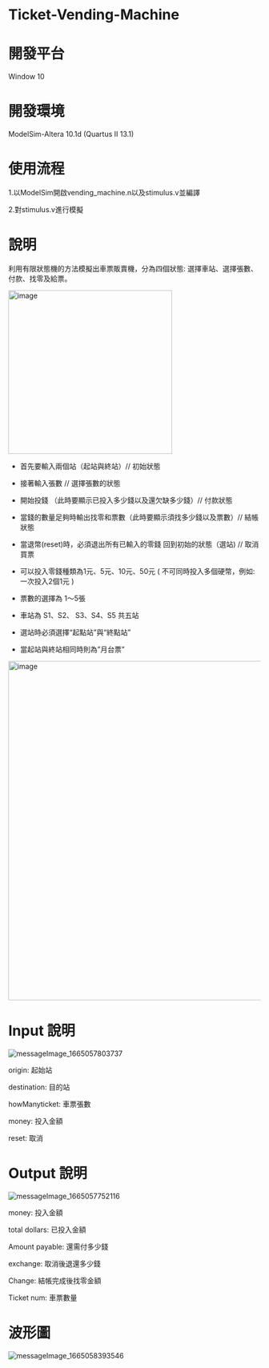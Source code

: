 # Ticket-Vending-Machine

# 開發平台
Window 10

# 開發環境
ModelSim-Altera 10.1d (Quartus II 13.1)

# 使用流程
1.以ModelSim開啟vending_machine.n以及stimulus.v並編譯

2.對stimulus.v進行模擬

# 說明
利用有限狀態機的方法模擬出車票販賣機，分為四個狀態: 選擇車站、選擇張數、付款、找零及給票。

<img width="327" alt="image" src="https://user-images.githubusercontent.com/95215851/191296655-7378a83b-36a3-4661-b6b8-6ce3ae59abe3.png">

* 首先要輸入兩個站（起站與終站）// 初始狀態

* 接著輸入張數 // 選擇張數的狀態

* 開始投錢 （此時要顯示已投入多少錢以及還欠缺多少錢）// 付款狀態

* 當錢的數量足夠時輸出找零和票數（此時要顯示須找多少錢以及票數）// 結帳狀態

* 當退幣(reset)時，必須退出所有已輸入的零錢 回到初始的狀態（選站) // 取消買票

* 可以投入零錢種類為1元、5元、10元、50元 ( 不可同時投入多個硬幣，例如: 一次投入2個1元 )

* 票數的選擇為 1～5張 

* 車站為 S1、S2、 S3、S4、S5 共五站

* 選站時必須選擇“起點站”與“終點站”

* 當起站與終站相同時則為”月台票”

<img width="678" alt="image" src="https://user-images.githubusercontent.com/95215851/191297466-ce274983-06c8-4157-ae16-52af6fb4da5e.png">

# Input 說明

![messageImage_1665057803737](https://user-images.githubusercontent.com/95215851/194366806-1dac43fb-a6fc-4751-9ea2-a7cbc235f577.jpg)

origin: 起始站

destination: 目的站

howManyticket: 車票張數

money: 投入金額

reset: 取消

# Output 說明

![messageImage_1665057752116](https://user-images.githubusercontent.com/95215851/194366887-e8b845cb-b7d5-4aa8-8425-cb1b5b69dac4.jpg)

money: 投入金額

total dollars: 已投入金額

Amount payable: 還需付多少錢

exchange: 取消後退還多少錢

Change: 結帳完成後找零金額

Ticket num: 車票數量

# 波形圖

![messageImage_1665058393546](https://user-images.githubusercontent.com/95215851/194368802-dda48fa3-deef-476f-85ce-7c3db59ab767.jpg)



